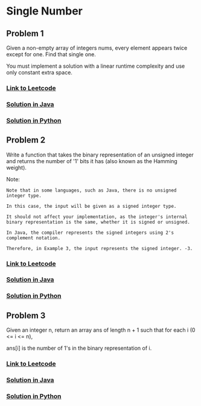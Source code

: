 # Single Number

## Problem 1

Given a non-empty array of integers nums, every element appears twice except for one. Find that single one.

You must implement a solution with a linear runtime complexity and use only constant extra space.

### [Link to Leetcode](https://leetcode.com/problems/single-number/)
### [Solution in Java](Solution.java#L5)
### [Solution in Python](solution.py#L3)

## Problem 2

Write a function that takes the binary representation of an unsigned integer and returns the number of '1' bits it has (also known as the Hamming weight).

Note:

    Note that in some languages, such as Java, there is no unsigned integer type. 

    In this case, the input will be given as a signed integer type. 

    It should not affect your implementation, as the integer's internal binary representation is the same, whether it is signed or unsigned.

    In Java, the compiler represents the signed integers using 2's complement notation. 

    Therefore, in Example 3, the input represents the signed integer. -3.


### [Link to Leetcode](https://leetcode.com/problems/number-of-1-bits/)
### [Solution in Java](Solution.java#L12)
### [Solution in Python](solution.py#L11)


## Problem 3

Given an integer n, return an array ans of length n + 1 such that for each i (0 <= i <= n), 

ans\[i\] is the number of 1's in the binary representation of i.


### [Link to Leetcode](https://leetcode.com/problems/counting-bits/)
### [Solution in Java](Solution.java#L20)
### [Solution in Python](solution.py#L18)


